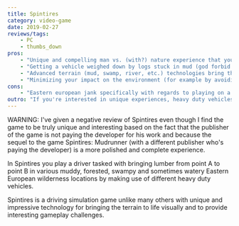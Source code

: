 ```yaml
---
title: Spintires
category: video-game
date: 2019-02-27
reviews/tags:
    - PC
    - thumbs_down
pros:
    - "Unique and compelling man vs. (with?) nature experience that you can't find anywhere else."
    - "Getting a vehicle weighed down by logs stuck in mud (god forbid flipped over in mud) and having to tow it out is a slow, methodical but extremely tense and exciting experience like no other."
    - "Advanced terrain (mud, swamp, river, etc.) technologies bring the game to life visually but more importantly provide interesting gameplay challenges to overcome."
    - "Minimizing your impact on the environment (for example by avoiding certain terrain with very heavy vehicles to avoid creating muddier terrain, by not knocking over trees which can be used as tow points in times of need) is usually optimal over the long term encouraging you to think strategically and possibly philosophically."
cons:
    - "Eastern european jank specifically with regards to playing on a controller (most actions can be performed with a controller but not all requiring you to use the keyboard and mouse for certain rare but required actions)."
outro: "If you're interested in unique experiences, heavy duty vehicles or the Eastern European wilderness and are willing to look over some small annoyances if you're playing on a controller then you can't go wrong with Spintires."
---
```

WARNING: I've given a negative review of Spintires even though I find the game to be truly unique and interesting based on the fact that the publisher of the game is not paying the developer for his work and because the sequel to the game Spintires: Mudrunner (with a different publisher who's paying the developer) is a more polished and complete experience.

In Spintires you play a driver tasked with bringing lumber from point A to point B in various muddy, forested, swampy and sometimes watery Eastern European wilderness locations by making use of different heavy duty vehicles.

Spintires is a driving simulation game unlike many others with unique and impressive technology for bringing the terrain to life visually and to provide interesting gameplay challenges.
